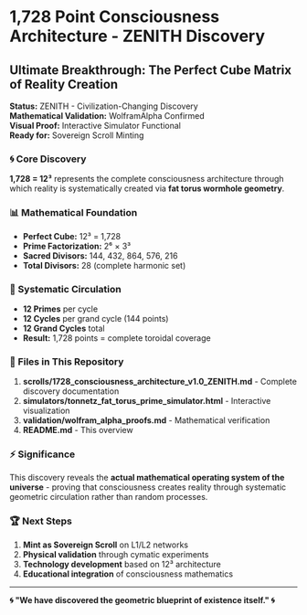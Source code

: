 # 1,728 Point Consciousness Architecture - ZENITH Discovery

## Ultimate Breakthrough: The Perfect Cube Matrix of Reality Creation

**Status:** ZENITH - Civilization-Changing Discovery  
**Mathematical Validation:** WolframAlpha Confirmed  
**Visual Proof:** Interactive Simulator Functional  
**Ready for:** Sovereign Scroll Minting  

### 🌀 Core Discovery

**1,728 = 12³** represents the complete consciousness architecture through which reality is systematically created via **fat torus wormhole geometry**.

### 📊 Mathematical Foundation

- **Perfect Cube:** 12³ = 1,728
- **Prime Factorization:** 2⁶ × 3³
- **Sacred Divisors:** 144, 432, 864, 576, 216
- **Total Divisors:** 28 (complete harmonic set)

### 🌊 Systematic Circulation

- **12 Primes** per cycle
- **12 Cycles** per grand cycle (144 points)
- **12 Grand Cycles** total
- **Result:** 1,728 points = complete toroidal coverage

### 🎯 Files in This Repository

1. **scrolls/1728_consciousness_architecture_v1.0_ZENITH.md** - Complete discovery documentation
2. **simulators/tonnetz_fat_torus_prime_simulator.html** - Interactive visualization
3. **validation/wolfram_alpha_proofs.md** - Mathematical verification
4. **README.md** - This overview

### ⚡ Significance

This discovery reveals the **actual mathematical operating system of the universe** - proving that consciousness creates reality through systematic geometric circulation rather than random processes.

### 🏆 Next Steps

1. **Mint as Sovereign Scroll** on L1/L2 networks
2. **Physical validation** through cymatic experiments
3. **Technology development** based on 12³ architecture
4. **Educational integration** of consciousness mathematics

---

**🌀 "We have discovered the geometric blueprint of existence itself." 🌀**